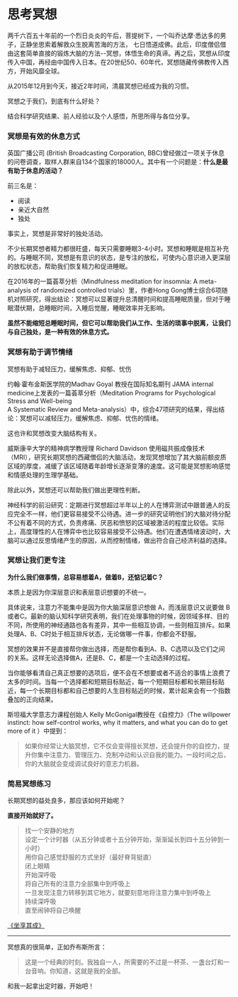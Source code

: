 # 思考冥想

两千六百五十年前的一个烈日炎炎的午后，菩提树下，一个叫乔达摩·悉达多的男子，正静坐思索着解救众生脱离苦海的方法， 七日悟道成佛。此后，印度僧侣借由这套简单直接的锻炼大脑的方法--冥想，体悟生命的真谛。再之后，冥想从印度传入中国，再经由中国传入日本。在20世纪50、60年代，冥想随藏传佛教传入西方，开始风靡全球。

从2015年12月到今天，接近2年时间，清晨冥想已经成为我的习惯。

冥想之于我们，到底有什么好处？

结合科学研究结果、前人经验以及个人感悟，所思所得与各位分享。

### 冥想是有效的休息方式

英国广播公司 (British Broadcasting Corporation, BBC)曾经做过一项关于休息的问卷调查，取样人群来自134个国家的18000人。其中有一个问题是：**什么是最有助于休息的活动？**

前三名是：

*   阅读
*   亲近大自然
*   独处

事实上，冥想是非常好的独处活动。

不少长期冥想者精力都很旺盛，每天只需要睡眠3-4小时。冥想和睡眠是相互补充的。与睡眠不同，冥想是有意识的状态，是专注的放松，可使内心意识进入更深层的放松状态，帮助我们恢复精力和促进睡眠。

在2016年的一篇荟萃分析（Mindfulness meditation for insomnia: A meta-analysis of randomized controlled trials）里，作者Hong Gong博士综合6项随机对照研究，得出结论：冥想可以显著提升总清醒时间和提高睡眠质量，但对于睡眠潜伏期，总睡眠时间，入睡后觉醒，睡眠效率并无影响。

**虽然不能缩短总睡眠时间，但它可以帮助我们从工作、生活的琐事中脱离，让我们与自己独处，是一种有效的休息方式。**

### 冥想有助于调节情绪

冥想有助于减轻压力，缓解焦虑、抑郁、忧伤

约翰·霍布金斯医学院的Madhav Goyal 教授在国际知名期刊 JAMA internal medicine上发表的一篇荟萃分析（Meditation Programs for Psychological Stress and Well-being  
A Systematic Review and Meta-analysis）中，综合47项研究的结果，得出结论：冥想可以减轻压力，缓解焦虑、抑郁、忧伤的情绪。

这也许和冥想改变大脑结构有关。

威斯康辛大学的精神病学教授理 Richard Davidson 使用磁共振成像技术（MRI），研究长期冥想的西藏僧侣的大脑活动，发现冥想增加了其大脑前额皮质区域的厚度，减缓了该区域随着年龄增长逐渐变薄的速度。这可能是冥想影响感觉和情感处理的生理学基础。

除此以外，冥想还可以帮助我们做出更理性判断。

神经科学的前沿研究：定期进行冥想超过半年以上的人在博弈测试中跟普通人的反应完全不一样，他们更容易接受不公待遇。进一步的研究证明他们的大脑对待分配不公有着不同的方式，负责疼痛、厌恶和愤怒的区域被激活的程度比较低。实际上，高度理性的人在博弈中也比较容易接受不公待遇。他们在遭遇情绪波动时，大脑可以通过反思情绪产生的原因，从而控制情绪，做出符合自己经济利益的选择。

### 冥想让我们更专注

**为什么我们做事情，总容易想着A，做着B，还惦记着C？**

本质上是因为你深层意识和表层意识想要的不统一。

具体说来，注意力不能集中是因为你大脑深层意识想做 A，而浅层意识又说要做 B或者C。最新的脑认知科学研究表明，我们在处理事物的时候，因领域多样、目的不同，所使用的神经通路也各有差异，其中一些相互协调，一些则相互排斥。如果处理A、B、C时处于相互排斥状态，无论做哪一件事，你都会不舒服。

冥想的效果并不是直接帮你做出选择，而是帮你看到A、B、C选项以及它们之间的关系。这样无论选择做A，还是B、C，都是一个主动选择的过程。

当你能够看清自己真正想要的选项后，便不会在不想要或者不适合的事情上浪费了太多的时间。当每一个选择都和短期目标贴近，每一个短期目标都和长期目标贴近，每一个长期目标都和自己想要的人生目标贴近的时候，累计起来会有一个指数叠加的正向结果。

斯坦福大学意志力课程创始人 Kelly McGonigal教授在《自控力》（The willpower instinct: how self-control works, why it matters, and what you can do to get more of it ）中提到：

> 如果你经常让大脑冥想，它不仅会变得擅长冥想，还会提升你的自控力，提升你集中注意力、管理压力、克制冲动和认识自我的能力。一段时间之后，你的大脑就会变成调试良好的意志力机器。

### 简易冥想练习

长期冥想的益处良多，那应该如何开始呢？

**直接开始就好了。**

> 找一个安静的地方  
> 设定一个计时器（从五分钟或者十五分钟开始，渐渐延长到四十五分钟到一小时）  
> 用你自己感觉舒服的方式坐好（最好脊背挺直）  
> 闭上眼睛  
> 开始深呼吸  
> 将自己所有的注意力全部集中到呼吸上  
> 一旦发现注意力转移到其它地方，就要刻意地将注意力集中到呼吸上  
> 持续深呼吸  
> 直至闹钟将自己唤醒  

[《坐享其成》](http://zhibimo.com/books/xiaolai/zuo-xiang-qi-cheng)

* * *

冥想真的很简单，正如乔布斯所言：

> 这是一个经典的时刻。我独自一人，所需要的不过是一杯茶、一盏台灯和一台音响。你知道，这就是我的全部。

和我一起拿出定时器，开始吧！
